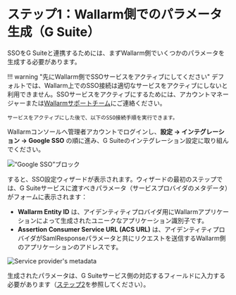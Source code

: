 [img-gsuite-sso-provider-wl]:   ../../../../images/admin-guides/configuration-guides/sso/gsuite/gsuite-sso-provider-wl.png
[img-sp-metadata]:              ../../../../images/admin-guides/configuration-guides/sso/gsuite/sp-metadata.png

[doc-setup-idp]:                setup-idp.md

# ステップ1：Wallarm側でのパラメータ生成（G Suite）

SSOをG Suiteと連携するためには、まずWallarm側でいくつかのパラメータを生成する必要があります。

!!! warning "先にWallarm側でSSOサービスをアクティブにしてください"
    デフォルトでは、Wallarm上でのSSO接続は適切なサービスをアクティブにしないと利用できません。SSOサービスをアクティブにするためには、アカウントマネージャーまたは[Wallarmサポートチーム](mailto:support@wallarm.com)にご連絡ください。

    サービスをアクティブにした後で、以下のSSO接続手順を実行できます。

Wallarmコンソールへ管理者アカウントでログインし、**設定 → インテグレーション → Google SSO** の順に進み、G Suiteのインテグレーション設定に取り組んでください。

![“Google SSO”ブロック][img-gsuite-sso-provider-wl]

すると、SSO設定ウィザードが表示されます。ウィザードの最初のステップでは、G Suiteサービスに渡すべきパラメータ（サービスプロバイダのメタデータ）がフォームに表示されます：
*   **Wallarm Entity ID** は、アイデンティティプロバイダ用にWallarmアプリケーションによって生成されたユニークなアプリケーション識別子です。
*   **Assertion Consumer Service URL (ACS URL)** は、アイデンティティプロバイダがSamlResponseパラメータと共にリクエストを送信するWallarm側のアプリケーションのアドレスです。

![Service provider's metadata][img-sp-metadata]

生成されたパラメータは、G Suiteサービス側の対応するフィールドに入力する必要があります（[ステップ2][doc-setup-idp]を参照してください）。